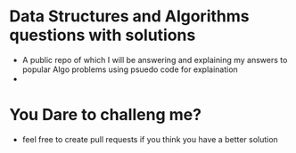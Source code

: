 # Data Structures and Algorithms questions with solutions

- A public repo of which I will be answering and explaining my answers to popular Algo problems using psuedo code for explaination
- 
# You Dare to challeng me? 
- feel free to create pull requests if you think you have a better solution
